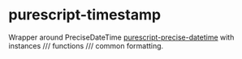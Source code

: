 purescript-timestamp
===

Wrapper around PreciseDateTime
[purescript-precise-datetime](https://github.com/awakesecurity/purescript-precise-datetime)
with instances /// functions /// common formatting.

